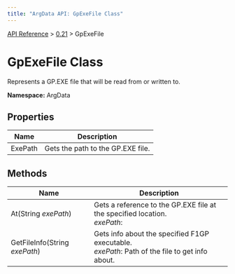 ```yaml
---
title: "ArgData API: GpExeFile Class"
---
```


[API Reference](/argdata/api/) &gt; [0.21](/argdata/api/0.21/) &gt; GpExeFile

# GpExeFile Class

Represents a GP.EXE file that will be read from or written to.

**Namespace:** ArgData

## Properties

<table class="table table-bordered table-striped ">
<thead>
  <tr>
    <th>Name</th>
    <th>Description</th>
  </tr>
</thead>
<tbody>
  <tr>
    <td>ExePath</td>
    <td>Gets the path to the GP.EXE file.</td>
  </tr>
</tbody>
</table>


## Methods

<table class="table table-bordered table-striped ">
<thead>
  <tr>
    <th>Name</th>
    <th>Description</th>
  </tr>
</thead>
<tbody>
  <tr>
    <td>At(String <em>exePath</em>)</td>
    <td>Gets a reference to the GP.EXE file at the specified location.<br /><em>exePath</em>: <br /></td>
  </tr>
  <tr>
    <td>GetFileInfo(String <em>exePath</em>)</td>
    <td>Gets info about the specified F1GP executable.<br /><em>exePath</em>: Path of the file to get info about.<br /></td>
  </tr>
</tbody>
</table>


